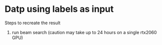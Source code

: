 <h1> Datp using labels as input </h1>

Steps to recreate the result <br>
1. run beam search (caution may take up to 24 hours on a single rtx2060 GPU)

